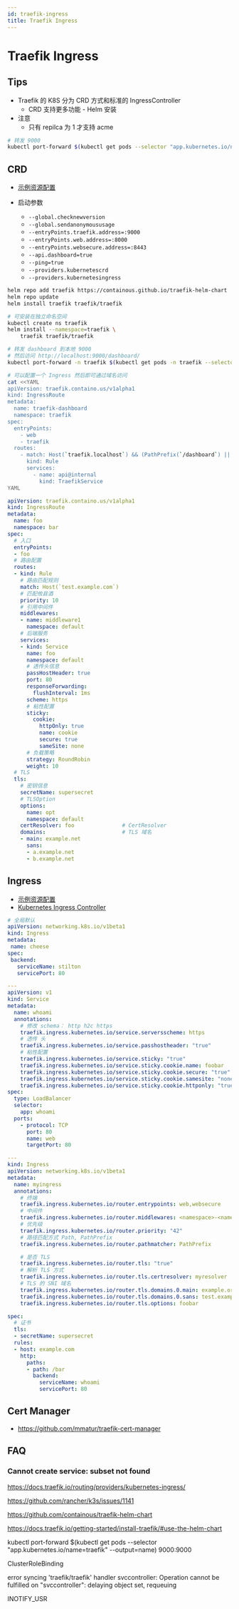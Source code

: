 ```yaml
---
id: traefik-ingress
title: Traefik Ingress
---
```


# Traefik Ingress

## Tips
* Traefik 的 K8S 分为 CRD 方式和标准的 IngressController
  * CRD 支持更多功能 - Helm 安装
* 注意
  * 只有 repilca 为 1 才支持 acme

```bash
# 转发 9000
kubectl port-forward $(kubectl get pods --selector "app.kubernetes.io/name=traefik" -n traefik --output=name) 9000:9000 -n traefik
```

## CRD
* [示例资源配置](https://github.com/containous/traefik/tree/v2.2/pkg/provider/kubernetes/crd/fixtures)

* 启动参数
  * `--global.checknewversion`
  * `--global.sendanonymoususage`
  * `--entryPoints.traefik.address=:9000`
  * `--entryPoints.web.address=:8000`
  * `--entryPoints.websecure.address=:8443`
  * `--api.dashboard=true`
  * `--ping=true`
  * `--providers.kubernetescrd`
  * `--providers.kubernetesingress`

```bash
helm repo add traefik https://containous.github.io/traefik-helm-chart
helm repo update
helm install traefik traefik/traefik

# 可安装在独立命名空间
kubectl create ns traefik
helm install --namespace=traefik \
    traefik traefik/traefik

# 转发 dashboard 到本地 9000
# 然后访问 http://localhost:9000/dashboard/
kubectl port-forward -n traefik $(kubectl get pods -n traefik --selector "app.kubernetes.io/name=traefik" --output=name) 9000:9000

# 可以配置一个 Ingress 然后即可通过域名访问
cat <<YAML
apiVersion: traefik.containo.us/v1alpha1
kind: IngressRoute
metadata:
  name: traefik-dashboard
  namespace: traefik
spec:
  entryPoints:
    - web
    - traefik
  routes:
    - match: Host(`traefik.localhost`) && (PathPrefix(`/dashboard`) || PathPrefix(`/api`))
      kind: Rule
      services:
        - name: api@internal
          kind: TraefikService
YAML
```

```yaml
apiVersion: traefik.containo.us/v1alpha1
kind: IngressRoute
metadata:
  name: foo
  namespace: bar
spec:
  # 入口
  entryPoints:
  - foo
  # 路由配置
  routes:
  - kind: Rule
    # 路由匹配规则
    match: Host(`test.example.com`)
    # 匹配攸县酒
    priority: 10
    # 引用中间件
    middlewares:
    - name: middleware1
      namespace: default
    # 后端服务
    services:
    - kind: Service
      name: foo
      namespace: default
      # 透传头信息
      passHostHeader: true
      port: 80
      responseForwarding:
        flushInterval: 1ms
      scheme: https
      # 粘性配置
      sticky:
        cookie:
          httpOnly: true
          name: cookie
          secure: true
          sameSite: none
      # 负载策略
      strategy: RoundRobin
      weight: 10
  # TLS
  tls:
    # 密钥信息
    secretName: supersecret
    # TLSOption
    options:
      name: opt
      namespace: default
    certResolver: foo               # CertResolver
    domains:                        # TLS 域名
    - main: example.net
      sans:
      - a.example.net
      - b.example.net
```

## Ingress
* [示例资源配置](https://github.com/containous/traefik/tree/v2.2/pkg/provider/kubernetes/ingress/fixtures)
* [Kubernetes Ingress Controller](https://docs.traefik.io/routing/providers/kubernetes-ingress/)

```yaml
# 全局默认
apiVersion: networking.k8s.io/v1beta1
kind: Ingress
metadata:
 name: cheese
spec:
 backend:
   serviceName: stilton
   servicePort: 80

---
apiVersion: v1
kind: Service
metadata:
  name: whoami
  annotations:
    # 修改 schema： http h2c https
    traefik.ingress.kubernetes.io/service.serversscheme: https
    # 透传 头
    traefik.ingress.kubernetes.io/service.passhostheader: "true"
    # 粘性配置
    traefik.ingress.kubernetes.io/service.sticky: "true"
    traefik.ingress.kubernetes.io/service.sticky.cookie.name: foobar
    traefik.ingress.kubernetes.io/service.sticky.cookie.secure: "true"
    traefik.ingress.kubernetes.io/service.sticky.cookie.samesite: "none"
    traefik.ingress.kubernetes.io/service.sticky.cookie.httponly: "true"
spec:
  type: LoadBalancer
  selector:
    app: whoami
  ports:
    - protocol: TCP
      port: 80
      name: web
      targetPort: 80

---
kind: Ingress
apiVersion: networking.k8s.io/v1beta1
metadata:
  name: myingress
  annotations:
    # 终端
    traefik.ingress.kubernetes.io/router.entrypoints: web,websecure
    # 中间件
    traefik.ingress.kubernetes.io/router.middlewares: <namespace>-<name>@kubernetescrd,cb@file
    # 优先级
    traefik.ingress.kubernetes.io/router.priority: "42"
    # 路径匹配方式 Path, PathPrefix
    traefik.ingress.kubernetes.io/router.pathmatcher: PathPrefix

    # 是否 TLS
    traefik.ingress.kubernetes.io/router.tls: "true"
    # 解析 TLS 方式
    traefik.ingress.kubernetes.io/router.tls.certresolver: myresolver
    # TLS 的 SNI 域名
    traefik.ingress.kubernetes.io/router.tls.domains.0.main: example.org
    traefik.ingress.kubernetes.io/router.tls.domains.0.sans: test.example.org,dev.example.org
    traefik.ingress.kubernetes.io/router.tls.options: foobar

spec:
  # 证书
  tls:
  - secretName: supersecret
  rules:
  - host: example.com
    http:
      paths:
      - path: /bar
        backend:
          serviceName: whoami
          servicePort: 80
```


## Cert Manager
* https://github.com/mmatur/traefik-cert-manager


## FAQ
### Cannot create service: subset not found


https://docs.traefik.io/routing/providers/kubernetes-ingress/

https://github.com/rancher/k3s/issues/1141




https://github.com/containous/traefik-helm-chart

https://docs.traefik.io/getting-started/install-traefik/#use-the-helm-chart

kubectl port-forward $(kubectl get pods --selector "app.kubernetes.io/name=traefik" --output=name) 9000:9000

ClusterRoleBinding

error syncing 'traefik/traefik'
handler svccontroller: Operation cannot be fulfilled on  "svccontroller": delaying object set, requeuing

INOTIFY_USR

